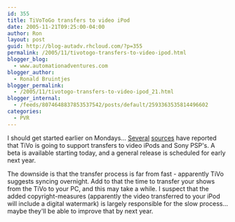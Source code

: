 ```yaml
---
id: 355
title: TiVoToGo transfers to video iPod
date: 2005-11-21T09:25:00-04:00
author: Ron
layout: post
guid: http://blog-autadv.rhcloud.com/?p=355
permalink: /2005/11/tivotogo-transfers-to-video-ipod.html
blogger_blog:
  - www.automationadventures.com
blogger_author:
  - Ronald Bruintjes
blogger_permalink:
  - /2005/11/tivotogo-transfers-to-video-ipod_21.html
blogger_internal:
  - /feeds/8074648837853537542/posts/default/2593363535814496602
categories:
  - PVR
---
```

I should get started earlier on Mondays... [Several](http://www.pvrblog.com/pvr/2005/11/tivo_is_coming_.html) [sources](http://ilounge.com/index.php/news/comments/tivo-adds-ipod-support-to-tivotogo-service/) have reported that TiVo is going to support transfers to video iPods and Sony PSP's. A beta is available starting today, and a general release is scheduled for early next year.

The downside is that the transfer process is far from fast - apparently TiVo suggests syncing overnight. Add to that the time to transfer your shows from the TiVo to your PC, and this may take a while. I suspect that the added copyright-measures (apparently the video transferred to your iPod will include a digital watermark) is largely responsible for the slow process... maybe they'll be able to improve that by next year.